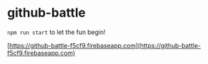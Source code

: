 # github-battle

`npm run start` to let the fun begin!

[https://github-battle-f5cf9.firebaseapp.com](https://github-battle-f5cf9.firebaseapp.com)
